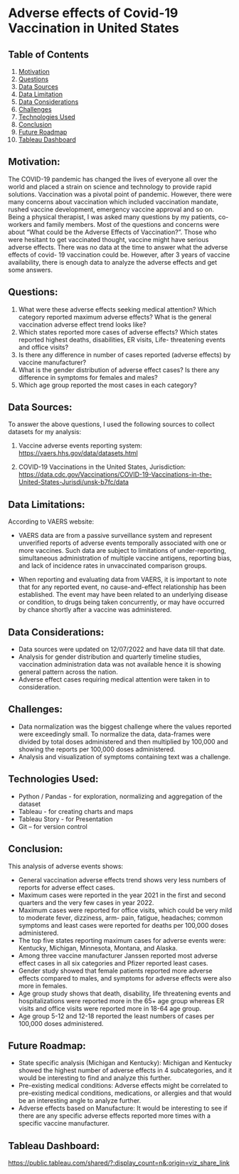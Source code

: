 # Adverse effects of Covid-19 Vaccination in United States #

## Table of Contents

 1. [Motivation](#1motivation)
 2. [Questions](#2questions)
 3. [Data Sources](#3datasources)
 4. [Data Limitation](#4datalimitation)
 5. [Data Considerations](#5dataconsiderations)
 6. [Challenges](#6challenges)
 7. [Technologies Used](#7technologiesused)
 8. [Conclusion](#8conclusion)
 9. [Future Roadmap](#9futureroadmap)
 10. [Tableau Dashboard](#10tableaudashboard)

## <a name="1motivation"></a> Motivation:

The COVID-19 pandemic has changed the lives of everyone all over the world and placed a strain on science and technology to provide rapid solutions. Vaccination was a pivotal point of pandemic. However, there were many concerns about vaccination which included vaccination mandate, rushed vaccine development, emergency vaccine approval and so on. Being a physical therapist, I was asked many questions by my patients, co-workers and family members. Most of the questions and concerns were about “What could be the Adverse Effects of Vaccination?”. Those who were hesitant to get vaccinated thought, vaccine might have serious adverse effects. There was no data at the time to answer what the adverse effects of covid- 19 vaccination could be. However, after 3 years of vaccine availability, there is enough data to analyze the adverse effects and get some answers.


## <a name="2questions"></a> Questions:

1.	What were these adverse effects seeking medical attention? Which category reported maximum adverse effects? What is the general vaccination adverse effect trend looks like?
2.	Which states reported more cases of adverse effects? Which states reported highest deaths, disabilities, ER visits, Life- threatening events and office visits?
3.	Is there any difference in number of cases reported (adverse effects) by vaccine manufacturer? 
4.	What is the gender distribution of adverse effect cases? Is there any difference in symptoms for females and males?
5.	Which age group reported the most cases in each category? 

## <a name="3datasources"></a> Data Sources:

To answer the above questions, I used the following sources to collect datasets for my analysis:
1.	Vaccine adverse events reporting system:
https://vaers.hhs.gov/data/datasets.html

2.	COVID-19 Vaccinations in the United States, Jurisdiction:
https://data.cdc.gov/Vaccinations/COVID-19-Vaccinations-in-the-United-States-Jurisdi/unsk-b7fc/data

## <a name="4datalimitation"></a> Data Limitations:

According to VAERS website:
* VAERS data are from a passive surveillance system and represent unverified reports of adverse events temporally associated with one or more vaccines. Such data are subject to limitations of under-reporting, simultaneous administration of multiple vaccine antigens, reporting bias, and lack of incidence rates in unvaccinated comparison groups.

* When reporting and evaluating data from VAERS, it is important to note that for any reported event, no cause-and-effect relationship has been established. The event may have been related to an underlying disease or condition, to drugs being taken concurrently, or may have occurred by chance shortly after a vaccine was administered.

## <a name="5dataconsiderations"></a> Data Considerations:

* Data sources were updated on 12/07/2022 and have data till that date. 
* Analysis for gender distribution and quarterly timeline studies, vaccination administration data was not available hence it is showing general pattern across the nation. 
*	Adverse effect cases requiring medical attention were taken in to consideration.

## <a name="6challenges"></a>Challenges:

*	Data normalization was the biggest challenge where the values reported were exceedingly small. To normalize the data, data-frames were divided by total    doses administered and then multiplied by 100,000 and showing the reports per 100,000 doses administered.
*	Analysis and visualization of symptoms containing text was a challenge.

## <a name="7technologiesused"></a>Technologies Used:

*	Python / Pandas - for exploration, normalizing and aggregation of the dataset
*	Tableau - for creating charts and maps
*	Tableau Story - for Presentation 
*	Git – for version control

## <a name="8conclusion"></a>Conclusion:

This analysis of adverse events shows:
*	General vaccination adverse effects trend shows very less numbers of reports for adverse effect cases.
*	Maximum cases were reported in the year 2021 in the first and second quarters and the very few cases in year 2022.
* Maximum cases were reported for office visits, which could be very mild to moderate fever, dizziness, arm- pain, fatigue, headaches; common symptoms and least cases were reported for deaths per 100,000 doses administered.
*	The top five states reporting maximum cases for adverse events were: Kentucky, Michigan, Minnesota, Montana, and Alaska.
*	Among three vaccine manufacturer Janssen reported most adverse effect cases in all six categories and Pfizer reported least cases.
*	Gender study showed that female patients reported more adverse effects compared to males, and symptoms for adverse effects were also more in females.
*	Age group study shows that death, disability, life threatening events and hospitalizations were reported more in the 65+ age group whereas ER visits and office visits were reported more in 18-64 age group.
*	Age group 5-12 and 12-18 reported the least numbers of cases per 100,000 doses administered.

## <a name="9futureroadmap"></a>Future Roadmap:

*	State specific analysis (Michigan and Kentucky): Michigan and Kentucky showed the highest number of adverse effects in 4 subcategories, and it would be interesting to find and analyze this further.
*	Pre-existing medical conditions: Adverse effects might be correlated to pre-existing medical conditions, medications, or allergies and that would be an interesting angle to analyze further.
*	Adverse effects based on Manufacture: It would be interesting to see if there are any specific adverse effects reported more times with a specific vaccine manufacturer.

 ## <a name="10tableaudashboard"></a>Tableau Dashboard:
 https://public.tableau.com/shared/?:display_count=n&:origin=viz_share_link




